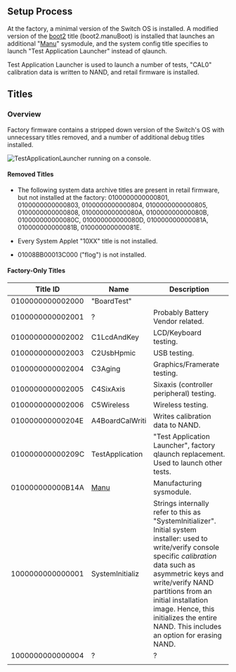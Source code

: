 ## Setup Process

At the factory, a minimal version of the Switch OS is installed. A
modified version of the [boot2](Boot2.md "wikilink") title
(boot2.manuBoot) is installed that launches an additional
"[Manu](Manu%20Services.md "wikilink")" sysmodule, and the system config
title specifies to launch "Test Application Launcher" instead of
qlaunch.

Test Application Launcher is used to launch a number of tests, "CAL0"
calibration data is written to NAND, and retail firmware is installed.

## Titles

### Overview

Factory firmware contains a stripped down version of the Switch's OS
with unnecessary titles removed, and a number of additional debug titles
installed.

![TestApplicationLauncher running on a
console.](TestApplicationLauncher.jpg
"TestApplicationLauncher running on a console.")

#### Removed Titles

  - The following system data archive titles are present in retail
    firmware, but not installed at the factory: 0100000000000801,
    0100000000000803, 0100000000000804, 0100000000000805,
    0100000000000808, 010000000000080A, 010000000000080B,
    010000000000080C, 010000000000080D, 010000000000081A,
    010000000000081B, 010000000000081E.

<!-- end list -->

  - Every System Applet "10XX" title is not installed.

<!-- end list -->

  - 01008BB00013C000 ("flog") is not
installed.

#### Factory-Only Titles

| Title ID         | Name                                  | Description                                                                                                                                                                                                                                                                                                                 |
| ---------------- | ------------------------------------- | --------------------------------------------------------------------------------------------------------------------------------------------------------------------------------------------------------------------------------------------------------------------------------------------------------------------------- |
| 0100000000002000 | "BoardTest"                           |                                                                                                                                                                                                                                                                                                                             |
| 0100000000002001 | ?                                     | Probably Battery Vendor related.                                                                                                                                                                                                                                                                                            |
| 0100000000002002 | C1LcdAndKey                           | LCD/Keyboard testing.                                                                                                                                                                                                                                                                                                       |
| 0100000000002003 | C2UsbHpmic                            | USB testing.                                                                                                                                                                                                                                                                                                                |
| 0100000000002004 | C3Aging                               | Graphics/Framerate testing.                                                                                                                                                                                                                                                                                                 |
| 0100000000002005 | C4SixAxis                             | Sixaxis (controller peripheral) testing.                                                                                                                                                                                                                                                                                    |
| 0100000000002006 | C5Wireless                            | Wireless testing.                                                                                                                                                                                                                                                                                                           |
| 010000000000204E | A4BoardCalWriti                       | Writes calibration data to NAND.                                                                                                                                                                                                                                                                                            |
| 010000000000209C | TestApplication                       | "Test Application Launcher", factory qlaunch replacement. Used to launch other tests.                                                                                                                                                                                                                                       |
| 010000000000B14A | [Manu](Manu%20Services.md "wikilink") | Manufacturing sysmodule.                                                                                                                                                                                                                                                                                                    |
| 1000000000000001 | SystemInitializ                       | Strings internally refer to this as "SystemInitializer". Initial system installer: used to write/verify console specific *calibration* data such as asymmetric keys and write/verify NAND partitions from an initial installation image. Hence, this initializes the entire NAND. This includes an option for erasing NAND. |
| 1000000000000004 | ?                                     | ?                                                                                                                                                                                                                                                                                                                           |
|                  |                                       |                                                                                                                                                                                                                                                                                                                             |
